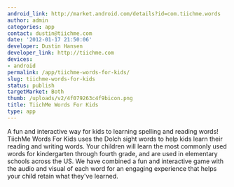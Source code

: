 ```yaml
---
android_link: http://market.android.com/details?id=com.tiichme.words
author: admin
categories: app
contact: dustin@tiichme.com
date: '2012-01-17 21:50:06'
developer: Dustin Hansen
developer_link: http://tiichme.com
devices: 
- android
permalink: /app/tiichme-words-for-kids/
slug: tiichme-words-for-kids
status: publish
targetMarket: Both
thumb: /uploads/v2/4f079263c4f9bicon.png
title: TiichMe Words For Kids
type: app
---
```


A fun and interactive way for kids to learning spelling and reading words!<br />
TiichMe Words For Kids uses the Dolch sight words to help kids learn their reading and writing words. Your children will learn the most commonly used words for kindergarten through fourth grade, and are used in elementary schools across the US. We have combined a fun and interactive game with the audio and visual of each word for an engaging experience that helps your child retain what they've learned.